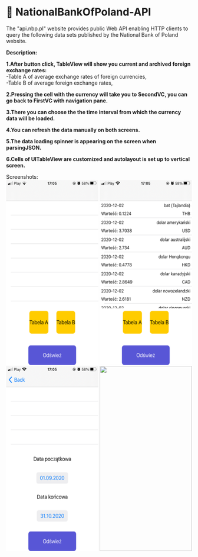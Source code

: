 # 💸 NationalBankOfPoland-API<br/>

The "api.nbp.pl" website provides public Web API enabling HTTP clients to query the following data sets published by the National Bank of Poland website.<br/>

**Description:**<br/>

**1.After button click, TableView will show you current and archived foreign exchange rates:**<br/>
-Table A of average exchange rates of foreign currencies,<br/>
-Table B of average foreign exchange rates,<br/>

**2.Pressing the cell with the currency will take you to SecondVC, you can go back to FirstVC with navigation pane.**<br/>

**3.There you can choose the the time interval from which the currency data will be loaded.**<br/>

**4.You can refresh the data manually on both screens.**<br/>

**5.The data loading spinner is appearing on the screen when parsingJSON.**<br/>

**6.Cells of UITableView are customized and autolayout is set up to vertical screen.**<br/>

Screenshots:<br/>
<img src="Screenshots/nbp-1.png" width="250" height="500"/> <img src="Screenshots/nbp-2.png" width="250" height="500"/><br/> <img src="Screenshots/nbp-3.png" width="250" height="500"/> <img src="Screenshots/nbp-4.png.PNG" width="250" height="500"/>
